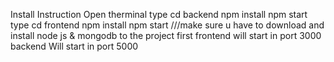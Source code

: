 Install Instruction
Open therminal
type cd backend
    npm install 
    npm start 
type cd frontend 
    npm install
    npm start
///make sure u have to download and install node js & mongodb to the project first
frontend will start in port 3000
backend Will start in port 5000
